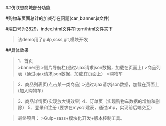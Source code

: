 ##仿联想商城部分功能

#购物车页面总计的加减存在问题(car_banner.js文件)

#端口号为2829，index.html文件在item/html文件夹下

>该demo用了gulp,scss,git,模块开发

##具体效果
>1、首页  
    >banner图
    >侧片导航栏(通过ajax请求json数据，加载在页面上)
    >商品列表（通过ajax请求json数据，加载在页面上）
    >购物车

>2、商品列表页(点击某一类商品)
    >通过ajax请求json数据，加载在页面上(加入购物车)

>3、商品详情页(实现放大镜效果)
>4、订单页（实现购物车数据的增加和删除）
>5、登录和注册 (要求在mysql建表，通过php，实现前后端交互)

>最终项目：
    >Gulp+sass+模块化开发+版本控制工具。